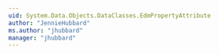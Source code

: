 ```yaml
---
uid: System.Data.Objects.DataClasses.EdmPropertyAttribute
author: "JennieHubbard"
ms.author: "jhubbard"
manager: "jhubbard"
---
```

